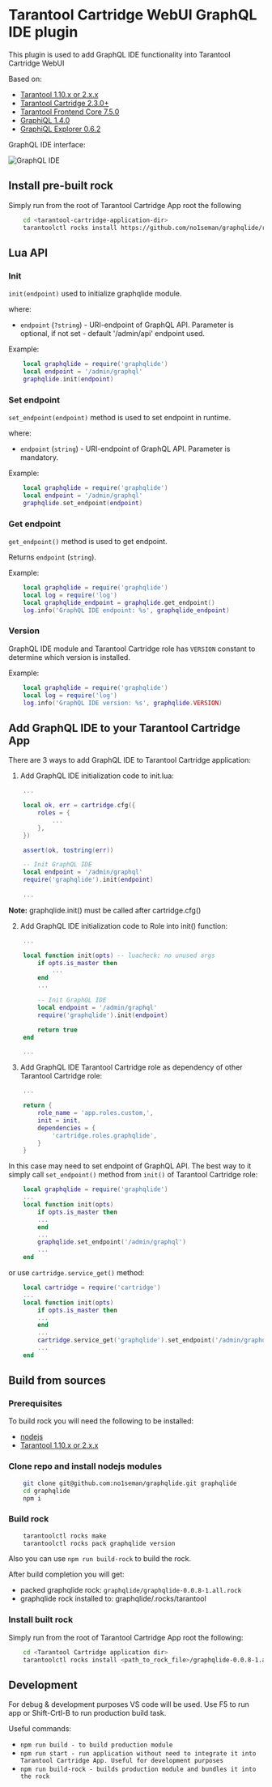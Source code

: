 # Tarantool Cartridge WebUI GraphQL IDE plugin

This plugin is used to add GraphQL IDE functionality into Tarantool Cartridge WebUI

Based on:

- [Tarantool 1.10.x or 2.x.x](https://www.tarantool.io/en/download/)
- [Tarantool Cartridge 2.3.0+](https://github.com/tarantool/cartridge)
- [Tarantool Frontend Core 7.5.0](https://github.com/tarantool/frontend-core)
- [GraphiQL 1.4.0](https://github.com/graphql/graphiql)
- [GraphiQL Explorer 0.6.2](https://github.com/OneGraph/graphiql-explorer)

GraphQL IDE interface:

![GraphQL IDE](https://github.com/no1seman/graphqlide/blob/master/resources/graphqlide.jpg "GraphQL IDE")

## Install pre-built rock

Simply run from the root of Tarantool Cartridge App root the following

```sh
    cd <tarantool-cartridge-application-dir>
    tarantoolctl rocks install https://github.com/no1seman/graphqlide/releases/download/0.0.8/graphqlide-0.0.8-1.all.rock
```

## Lua API

### Init

`init(endpoint)` used to initialize graphqlide module.

where:

* `endpoint` (`?string`) - URI-endpoint of GraphQL API. Parameter is optional, if not set - default '/admin/api' endpoint used.

Example:

```lua
    local graphqlide = require('graphqlide')
    local endpoint = '/admin/graphql'
    graphqlide.init(endpoint)
```

### Set endpoint

`set_endpoint(endpoint)` method is used to set endpoint in runtime.

where:

* `endpoint` (`string`) - URI-endpoint of GraphQL API. Parameter is mandatory.

Example:

```lua
    local graphqlide = require('graphqlide')
    local endpoint = '/admin/graphql'
    graphqlide.set_endpoint(endpoint)
```

### Get endpoint

`get_endpoint()` method is used to get endpoint.

Returns `endpoint` (`string`).

Example:

```lua
    local graphqlide = require('graphqlide')
    local log = require('log')
    local graphqlide_endpoint = graphqlide.get_endpoint()
    log.info('GraphQL IDE endpoint: %s', graphqlide_endpoint)
```

### Version

GraphQL IDE module and Tarantool Cartridge role has `VERSION` constant to determine which version is installed.

Example:

```lua
    local graphqlide = require('graphqlide')
    local log = require('log')
    log.info('GraphQL IDE version: %s', graphqlide.VERSION)
```

## Add GraphQL IDE to your Tarantool Cartridge App

There are 3 ways to add GraphQL IDE to Tarantool Cartridge application:

1. Add GraphQL IDE initialization code to init.lua:

```lua
    ...

    local ok, err = cartridge.cfg({
        roles = {
            ...
        },
    })

    assert(ok, tostring(err))

    -- Init GraphQL IDE
    local endpoint = '/admin/graphql'
    require('graphqlide').init(endpoint)
    
    ...
```

**Note:** graphqlide.init() must be called after cartridge.cfg()

2. Add GraphQL IDE initialization code to Role into init() function:

```lua
    ...

    local function init(opts) -- luacheck: no unused args
        if opts.is_master then
            ...
        end
        ...

        -- Init GraphQL IDE
        local endpoint = '/admin/graphql'
        require('graphqlide').init(endpoint)

        return true
    end

    ...
```

3. Add GraphQL IDE Tarantool Cartridge role as dependency of other Tarantool Cartridge role:

```lua
    ...

    return {
        role_name = 'app.roles.custom,',
        init = init,
        dependencies = {
            'cartridge.roles.graphqlide',
        }
    }
```

In this case may need to set endpoint of GraphQL API. The best way to it simply call `set_endpoint()` method from `init()` of Tarantool Cartridge role:

```lua
    local graphqlide = require('graphqlide')
    ...
    local function init(opts)
        if opts.is_master then
        ...
        end
        ...
        graphqlide.set_endpoint('/admin/graphql')
        ...
    end
```

or use `cartridge.service_get()` method:

```lua
    local cartridge = require('cartridge')
    ...
    local function init(opts)
        if opts.is_master then
        ...
        end
        ...
        cartridge.service_get('graphqlide').set_endpoint('/admin/graphql')
        ...
    end
```

## Build from sources

### Prerequisites

To build rock you will need the following to be installed:

- [nodejs](https://nodejs.org/)
- [Tarantool 1.10.x or 2.x.x](https://www.tarantool.io/en/download/) 

### Clone repo and install nodejs modules

```sh
    git clone git@github.com:no1seman/graphqlide.git graphqlide
    cd graphqlide
    npm i
```
### Build rock

```sh
    tarantoolctl rocks make
    tarantoolctl rocks pack graphqlide version
```

Also you can use `npm run build-rock` to build the rock.

After build completion you will get:

- packed graphqlide rock: `graphqlide/graphqlide-0.0.8-1.all.rock`
- graphqlide rock installed to: graphqlide/.rocks/tarantool

### Install built rock

Simply run from the root of Tarantool Cartridge App root the following:

```sh
    cd <Tarantool Cartridge application dir>
    tarantoolctl rocks install <path_to_rock_file>/graphqlide-0.0.8-1.all.rock
```

## Development

For debug & development purposes VS code will be used.
Use F5 to run app or Shift-Crtl-B to run production build task.

Useful commands:

- `npm run build - to build production module`
- `npm run start - run application without need to integrate it into Tarantool Cartridge App. Useful for development purposes`
- `npm run build-rock - builds production module and bundles it into the rock`
